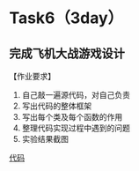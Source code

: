 
# Task6（3day）





## 完成飞机大战游戏设计

【作业要求】

1. 自己敲一遍源代码，对自己负责
2. 写出代码的整体框架
3. 写出每个类及每个函数的作用
4. 整理代码实现过程中遇到的问题
5. 实验结果截图


 

[代码](python_plane.zip)

